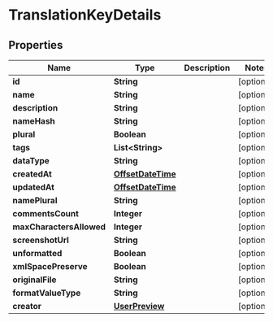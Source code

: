 

# TranslationKeyDetails

## Properties

Name | Type | Description | Notes
------------ | ------------- | ------------- | -------------
**id** | **String** |  |  [optional]
**name** | **String** |  |  [optional]
**description** | **String** |  |  [optional]
**nameHash** | **String** |  |  [optional]
**plural** | **Boolean** |  |  [optional]
**tags** | **List&lt;String&gt;** |  |  [optional]
**dataType** | **String** |  |  [optional]
**createdAt** | [**OffsetDateTime**](OffsetDateTime.md) |  |  [optional]
**updatedAt** | [**OffsetDateTime**](OffsetDateTime.md) |  |  [optional]
**namePlural** | **String** |  |  [optional]
**commentsCount** | **Integer** |  |  [optional]
**maxCharactersAllowed** | **Integer** |  |  [optional]
**screenshotUrl** | **String** |  |  [optional]
**unformatted** | **Boolean** |  |  [optional]
**xmlSpacePreserve** | **Boolean** |  |  [optional]
**originalFile** | **String** |  |  [optional]
**formatValueType** | **String** |  |  [optional]
**creator** | [**UserPreview**](UserPreview.md) |  |  [optional]



